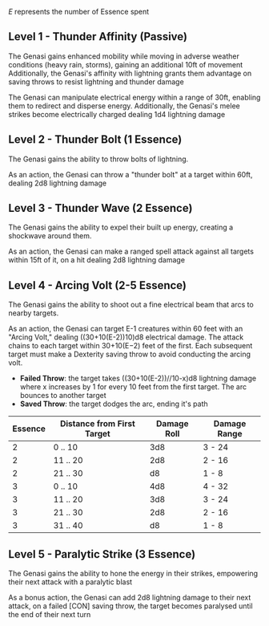 *E* represents the number of Essence spent
## Level 1 -  Thunder Affinity (Passive)
The Genasi gains enhanced mobility while moving in adverse weather conditions (heavy rain, storms),  gaining an additional 10ft of movement
Additionally, the Genasi's affinity with lightning grants them advantage on saving throws to resist lightning and thunder damage

The Genasi can manipulate electrical energy within a range of 30ft, enabling them to redirect and disperse energy. Additionally, the Genasi's melee strikes become electrically charged dealing 1d4 lightning damage
## Level 2 - Thunder Bolt (1 Essence)
The Genasi gains the ability to throw bolts of lightning.

As an action, the Genasi can throw a "thunder bolt" at a target within 60ft, dealing 2d8 lightning damage
## Level 3 - Thunder Wave (2 Essence)
The Genasi gains the ability to expel their built up energy, creating a shockwave around them.

As an action, the Genasi can make a ranged spell attack against all targets within 15ft of it, on a hit dealing 2d8 lightning damage
## Level 4 - Arcing Volt (2-5 Essence)
The Genasi gains the ability to shoot out a fine electrical beam that arcs to nearby targets.

As an action, the Genasi can target E-1 creatures within 60 feet with an "Arcing Volt," dealing ((30+10(E-2))10)d8 electrical damage. The attack chains to each target within 30+10(E−2) feet of the first. Each subsequent target must make a Dexterity saving throw to avoid conducting the arcing volt.
 - **Failed Throw**: the target takes ((30+10(E-2))//10-x)d8 lightning damage where x increases by 1 for every 10 feet from the first target. The arc bounces to another target
 - **Saved Throw**: the target dodges the arc, ending it's path

| Essence | Distance from First Target | Damage Roll | Damage Range |
| ---- | ---- | ---- | ---- |
| 2 | 0 .. 10 | 3d8 | 3 - 24 |
| 2 | 11 .. 20 | 2d8 | 2 - 16 |
| 2 | 21 .. 30 | d8 | 1 - 8 |
| 3 | 0 .. 10 | 4d8 | 4 - 32 |
| 3 | 11 .. 20 | 3d8 | 3 - 24 |
| 3 | 21 .. 30 | 2d8 | 2 - 16 |
| 3 | 31 .. 40 | d8 | 1 - 8 |


## Level 5 - Paralytic Strike (3 Essence)
The Genasi gains the ability to hone the energy in their strikes, empowering their next attack with a paralytic blast

As a bonus action, the Genasi can add 2d8 lightning damage to their next attack, on a failed \[CON\] saving throw, the target becomes paralysed until the end of their next turn
